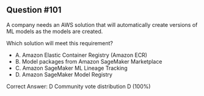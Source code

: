 ## Question #101

A company needs an AWS solution that will automatically create versions of ML models as the models are created.

Which solution will meet this requirement?

- A. Amazon Elastic Container Registry (Amazon ECR)
- B. Model packages from Amazon SageMaker Marketplace
- C. Amazon SageMaker ML Lineage Tracking
- D. Amazon SageMaker Model Registry 

Correct Answer: 
D Community vote distribution D (100%)